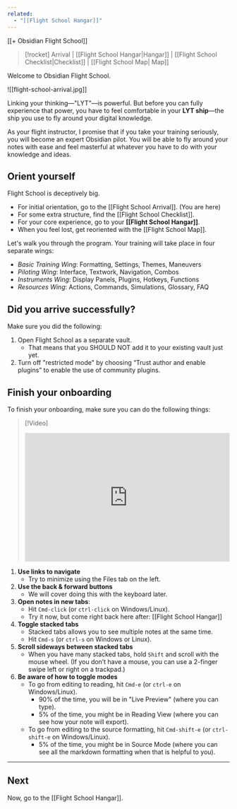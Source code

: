 ```yaml
---
related:
  - "[[Flight School Hangar]]"
---
```

 [[+ Obsidian Flight School]] 

> [!rocket] Arrival | [[Flight School Hangar|Hangar]] | [[Flight School Checklist|Checklist]] | [[Flight School Map| Map]]

Welcome to Obsidian Flight School. 

![[flight-school-arrival.jpg]]

Linking your thinking—"LYT"—is powerful. But before you can fully experience that power, you have to feel comfortable in your **LYT ship**—the ship you use to fly around your digital knowledge.

As your flight instructor, I promise that if you take your training seriously, you will become an expert Obsidian pilot. You will be able to fly around your notes with ease and feel masterful at whatever you have to do with your knowledge and ideas.

## Orient yourself 
Flight School is deceptively big. 

- For initial orientation, go to the [[Flight School Arrival]]. (You are here)
- For some extra structure, find the [[Flight School Checklist]].
- For your core experience, go to your **[[Flight School Hangar]]**.
- When you feel lost, get reoriented with the [[Flight School Map]].

Let's walk you through the program. Your training will take place in four separate wings:

- *Basic Training Wing*: Formatting, Settings, Themes, Maneuvers
- *Piloting Wing*: Interface, Textwork, Navigation, Combos
- *Instruments Wing*: Display Panels, Plugins, Hotkeys, Functions
- *Resources Wing*: Actions, Commands, Simulations, Glossary, FAQ

## Did you arrive successfully?
Make sure you did the following:

1. Open Flight School as a separate vault. 
	- That means that you SHOULD NOT add it to your existing vault just yet.
2. Turn off "restricted mode" by choosing “Trust author and enable plugins” to enable the use of community plugins.

## Finish your onboarding
To finish your onboarding, make sure you can do the following things:

> [!Video]
> <div style="padding:56.25% 0 30 0;position:relative;"><iframe src="https://player.vimeo.com/video/662432097?h=492c56dd20&amp;badge=0&autopause=0&player_id=0&app_id=58479/embed" allow="autoplay; fullscreen; picture-in-picture" allowfullscreen frameborder="0" style="position:absolute;top:0;left:0;width:100%;height:100%;"></iframe></div>

1. **Use links to navigate**
	- Try to minimize using the Files tab on the left.
2. **Use the back & forward buttons**
	- We will cover doing this with the keyboard later.
3. **Open notes in new tabs**: 
	- Hit `Cmd-click` (or `ctrl-click` on Windows/Linux).
	- Try it now, but come right back here after: [[Flight School Hangar]]
4. **Toggle stacked tabs**
	- Stacked tabs allows you to see multiple notes at the same time.
	- Hit `Cmd-s`  (or `ctrl-s` on Windows or Linux). 
5. **Scroll sideways between stacked tabs**
	- When you have many stacked tabs, hold `Shift` and scroll with the mouse wheel. (If you don’t have a mouse, you can use a 2-finger swipe left or right on a trackpad.)
6. **Be aware of how to toggle modes**
	- To go from editing to reading, hit `Cmd-e`  (or `ctrl-e` on Windows/Linux). 
		- 90% of the time, you will be in "Live Preview" (where you can type).
		- 5% of the time, you might be in Reading View (where you can see how your note will export).
	- To go from editing to the source formatting, hit `Cmd-shift-e`  (or `ctrl-shift-e` on Windows/Linux). 
		- 5% of the time, you might be in Source Mode (where you can see all the markdown formatting when that is helpful to you).

---

## Next
Now, go to the [[Flight School Hangar]].